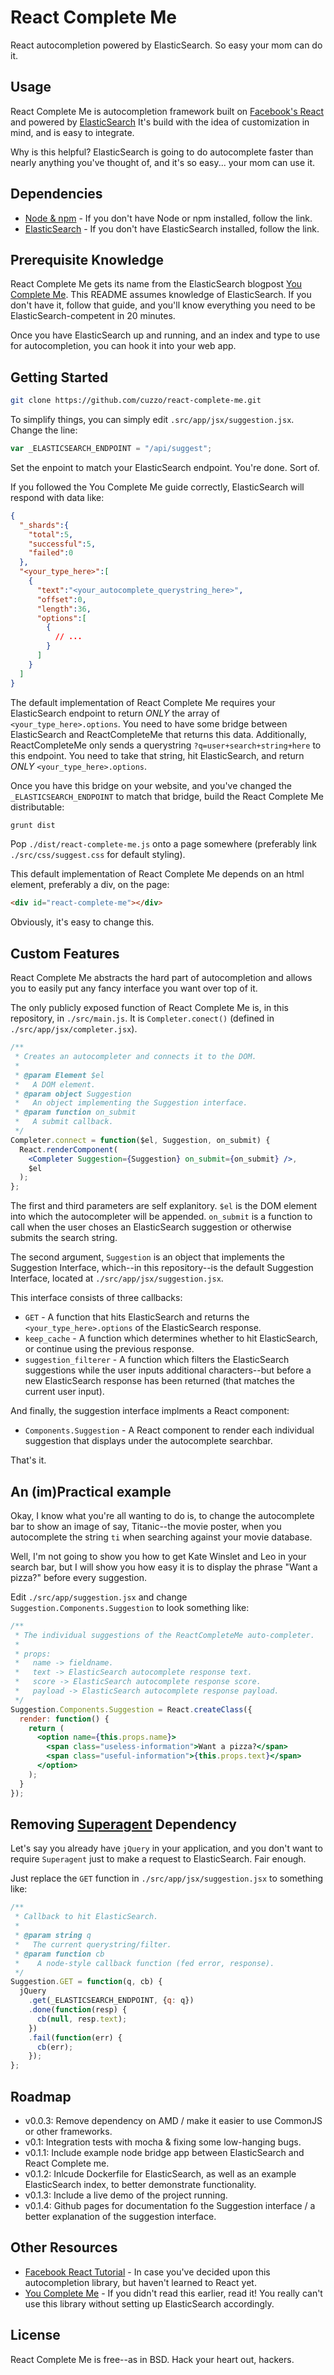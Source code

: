 React Complete Me
=================

React autocompletion powered by ElasticSearch. So easy your mom can do it.

Usage
-----

React Complete Me is autocompletion framework built on [Facebook's React](http://facebook.github.io/react/ "React Homepage") and powered by [ElasticSearch](http://www.elasticsearch.org/ "ElasticSearch Homepage") It's build with the idea of customization in mind, and is easy to integrate.

Why is this helpful? ElasticSearch is going to do autocomplete faster than nearly anything you've thought of, and it's so easy... your mom can use it.

Dependencies
------------

* [Node & npm](https://github.com/joyent/node/wiki/Installation "Node Installation Guide") - If you don't have Node or npm installed, follow the link.
* [ElasticSearch](http://www.elasticsearch.org/guide/en/elasticsearch/reference/current/setup.html "ElasticSearch Installation Guide") - If you don't have ElasticSearch installed, follow the link.

Prerequisite Knowledge
----------------------

React Complete Me gets its name from the ElasticSearch blogpost [You Complete Me](http://www.elasticsearch.org/blog/you-complete-me/ "ElasticSearch Autocompletion Example"). This README assumes knowledge of ElasticSearch. If you don't have it, follow that guide, and you'll know everything you need to be ElasticSearch-competent in 20 minutes.

Once you have ElasticSearch up and running, and an index and type to use for autocompletion, you can hook it into your web app.

Getting Started
---------------

```bash
git clone https://github.com/cuzzo/react-complete-me.git
```

To simplify things, you can simply edit `.src/app/jsx/suggestion.jsx`. Change the line:

```javascript
var _ELASTICSEARCH_ENDPOINT = "/api/suggest";
```

Set the enpoint to match your ElasticSearch endpoint. You're done. Sort of.

If you followed the You Complete Me guide correctly, ElasticSearch will respond with data like:

```json
{
  "_shards":{
    "total":5,
    "successful":5,
    "failed":0
  },
  "<your_type_here>":[
    {
      "text":"<your_autocomplete_querystring_here>",
      "offset":0,
      "length":36,
      "options":[
        {
          // ...
        }
      ]
    }
  ]
}
```

The default implementation of React Complete Me requires your ElasticSearch endpoint to return *ONLY* the array of `<your_type_here>.options`. You need to have some bridge between ElasticSearch and ReactCompleteMe that returns this data. Additionally, ReactCompleteMe only sends a querystring `?q=user+search+string+here` to this endpoint. You need to take that string, hit ElasticSearch, and return *ONLY* `<your_type_here>.options`.

Once you have this bridge on your website, and you've changed the `_ELASTICSEARCH_ENDPOINT` to match that bridge, build the React Complete Me distributable:

```bash
grunt dist
```

Pop `./dist/react-complete-me.js` onto a page somewhere (preferably link `./src/css/suggest.css` for default styling).

This default implementation of React Complete Me depends on an html element, preferably a div, on the page:

```html
<div id="react-complete-me"></div>
```

Obviously, it's easy to change this.

Custom Features
---------------

React Complete Me abstracts the hard part of autocompletion and allows you to easily put any fancy interface you want over top of it.

The only publicly exposed function of React Complete Me is, in this repository, in `./src/main.js`. It is `Completer.conect()` (defined in `./src/app/jsx/completer.jsx`).

```jsx
/**
 * Creates an autocompleter and connects it to the DOM.
 *
 * @param Element $el
 *   A DOM element.
 * @param object Suggestion
 *   An object implementing the Suggestion interface.
 * @param function on_submit
 *   A submit callback.
 */
Completer.connect = function($el, Suggestion, on_submit) {
  React.renderComponent(
    <Completer Suggestion={Suggestion} on_submit={on_submit} />,
    $el
  );
};
```

The first and third parameters are self explanitory. `$el` is the DOM element into which the autocompleter will be appended. `on_submit` is a function to call when the user choses an ElasticSearch suggestion or otherwise submits the search string.

The second argument, `Suggestion` is an object that implements the Suggestion Interface, which--in this repository--is the default Suggestion Interface, located at `./src/app/jsx/suggestion.jsx`.

This interface consists of three callbacks:

* `GET` - A function that hits ElasticSearch and returns the `<your_type_here>.options` of the ElasticSearch response.
* `keep_cache` - A function which determines whether to hit ElasticSearch, or continue using the previous response.
* `suggestion_filterer` - A function which filters the ElasticSearch suggestions while the user inputs additional characters--but before a new ElasticSearch response has been returned (that matches the current user input).

And finally, the suggestion interface implments a React component: 

* `Components.Suggestion` - A React component to render each individual suggestion that displays under the autocomplete searchbar.

That's it.

An (im)Practical example
------------------------

Okay, I know what you're all wanting to do is, to change the autocomplete bar to show an image of say, Titanic--the movie poster, when you autocomplete the string `ti` when searching against your movie database.

Well, I'm not going to show you how to get Kate Winslet and Leo in your search bar, but I will show you how easy it is to display the phrase "Want a pizza?" before every suggestion.

Edit `./src/app/suggestion.jsx` and change `Suggestion.Components.Suggestion` to look something like:

```jsx
/**
 * The individual suggestions of the ReactCompleteMe auto-completer.
 *
 * props:
 *   name -> fieldname.
 *   text -> ElasticSearch autocomplete response text.
 *   score -> ElasticSearch autocomplete response score.
 *   payload -> ElasticSearch autocomplete response payload.
 */
Suggestion.Components.Suggestion = React.createClass({
  render: function() {
    return (
      <option name={this.props.name}>
        <span class="useless-information">Want a pizza?</span>
        <span class="useful-information">{this.props.text}</span>
      </option>
    );
  }
});
```

Removing [Superagent](https://github.com/visionmedia/superagent "Superagent Homepage") Dependency
-------------------------------------------------------------------------------------------------

Let's say you already have `jQuery` in your application, and you don't want to require `Superagent` just to make a request to ElasticSearch. Fair enough.

Just replace the `GET` function in `./src/app/jsx/suggestion.jsx` to something like:

```javascript
/**
 * Callback to hit ElasticSearch.
 *
 * @param string q
 *   The current querystring/filter.
 * @param function cb
 *    A node-style callback function (fed error, response).
 */
Suggestion.GET = function(q, cb) {
  jQuery
    .get(_ELASTICSEARCH_ENDPOINT, {q: q})
    .done(function(resp) { 
      cb(null, resp.text);
    })
    .fail(function(err) {
      cb(err);
    });
};
```

Roadmap
-------

* v0.0.3: Remove dependency on AMD / make it easier to use CommonJS or other frameworks.
* v0.1: Integration tests with mocha & fixing some low-hanging bugs.
* v0.1.1: Include example node bridge app between ElasticSearch and React Complete me.
* v0.1.2: Inlcude Dockerfile for ElasticSearch, as well as an example ElasticSearch index, to better demonstrate functionality.
* v0.1.3: Include a live demo of the project running.
* v0.1.4: Github pages for documentation fo the Suggestion interface / a better explanation of the suggestion interface.

Other Resources
---------------

* [Facebook React Tutorial](http://facebook.github.io/react/docs/tutorial.html "Facebook React Tutorial") - In case you've decided upon this autocompletion library, but haven't learned to React yet.
* [You Complete Me](http://www.elasticsearch.org/blog/you-complete-me/ "ElasticSearch autocompletion Example") - If you didn't read this earlier, read it! You really can't use this library without setting up ElasticSearch accordingly.

License
-------

React Complete Me is free--as in BSD. Hack your heart out, hackers.
